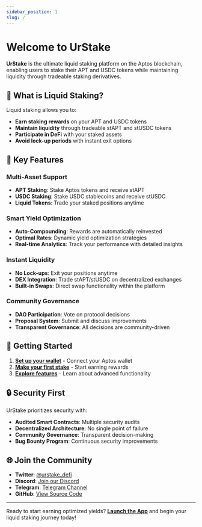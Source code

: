 ```yaml
---
sidebar_position: 1
slug: /
---
```


# Welcome to UrStake

**UrStake** is the ultimate liquid staking platform on the Aptos blockchain, enabling users to stake their APT and USDC tokens while maintaining liquidity through tradeable staking derivatives.

## 🌟 What is Liquid Staking?

Liquid staking allows you to:

- **Earn staking rewards** on your APT and USDC tokens
- **Maintain liquidity** through tradeable stAPT and stUSDC tokens
- **Participate in DeFi** with your staked assets
- **Avoid lock-up periods** with instant exit options

## 🚀 Key Features

### Multi-Asset Support

- **APT Staking**: Stake Aptos tokens and receive stAPT
- **USDC Staking**: Stake USDC stablecoins and receive stUSDC
- **Liquid Tokens**: Trade your staked positions anytime

### Smart Yield Optimization

- **Auto-Compounding**: Rewards are automatically reinvested
- **Optimal Rates**: Dynamic yield optimization strategies
- **Real-time Analytics**: Track your performance with detailed insights

### Instant Liquidity

- **No Lock-ups**: Exit your positions anytime
- **DEX Integration**: Trade stAPT/stUSDC on decentralized exchanges
- **Built-in Swaps**: Direct swap functionality within the platform

### Community Governance

- **DAO Participation**: Vote on protocol decisions
- **Proposal System**: Submit and discuss improvements
- **Transparent Governance**: All decisions are community-driven

## 🎯 Getting Started

1. **[Set up your wallet](./getting-started/wallet-setup)** - Connect your Aptos wallet
2. **[Make your first stake](./getting-started/first-stake)** - Start earning rewards
3. **[Explore features](./user-guide/staking-apt)** - Learn about advanced functionality

## 🔒 Security First

UrStake prioritizes security with:

- **Audited Smart Contracts**: Multiple security audits
- **Decentralized Architecture**: No single point of failure
- **Community Governance**: Transparent decision-making
- **Bug Bounty Program**: Continuous security improvements

## 🌐 Join the Community

- **Twitter**: [@urstake_defi](https://twitter.com/urstake_defi)
- **Discord**: [Join our Discord](https://discord.gg/urstake)
- **Telegram**: [Telegram Channel](https://t.me/urstake)
- **GitHub**: [View Source Code](https://github.com/alade-dev/urstake)

---

Ready to start earning optimized yields? **[Launch the App](https://urstake.vercel.app)** and begin your liquid staking journey today!
